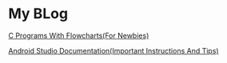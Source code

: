 # My BLog

[C Programs With Flowcharts(For Newbies)](https://github.com/SubhadityaBanerji/C-Programs-With-Flowchart)

[Android Studio Documentation(Important Instructions And Tips)](https://github.com/SubhadityaBanerji/Android-Studio-Documentation)
